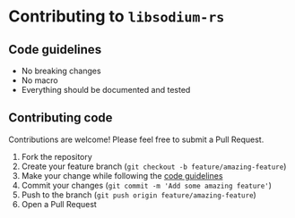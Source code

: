 # Contributing to `libsodium-rs`

## Code guidelines

- No breaking changes
- No macro
- Everything should be documented and tested

## Contributing code

Contributions are welcome! Please feel free to submit a Pull Request.

1. Fork the repository
2. Create your feature branch (`git checkout -b feature/amazing-feature`)
3. Make your change while following the [code guidelines](#code-guidelines)
4. Commit your changes (`git commit -m 'Add some amazing feature'`)
5. Push to the branch (`git push origin feature/amazing-feature`)
6. Open a Pull Request
